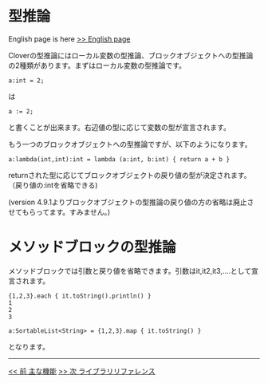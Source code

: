 # 型推論

English page is here [>> English page](typing-en)

Cloverの型推論にはローカル変数の型推論、ブロックオブジェクトへの型推論の2種類があります。まずはローカル変数の型推論です。

    a:int = 2;

は

    a := 2;

と書くことが出来ます。右辺値の型に応じて変数の型が宣言されます。

もう一つのブロックオブジェクトへの型推論ですが、以下のようになります。

    a:lambda(int,int):int = lambda (a:int, b:int) { return a + b }

returnされた型に応じてブロックオブジェクトの戻り値の型が決定されます。（戻り値の:intを省略できる)

(version 4.9.1よりブロックオブジェクトの型推論の戻り値の方の省略は廃止させてもらってます。すみません。)

# メソッドブロックの型推論

メソッドブロックでは引数と戻り値を省略できます。引数はit,it2,it3,....として宣言されます。

    {1,2,3}.each { it.toString().println() }
    1
    2
    3

    a:SortableList<String> = {1,2,3}.map { it.toString() }

となります。

----

[<< 前 主な機能](feature) [>> 次 ライブラリリファレンス](libraries)
